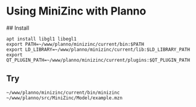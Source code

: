 # Using MiniZinc with Planno

## Install

```
apt install libgl1 libegl1
export PATH=~/www/planno/minizinc/current/bin:$PATH
export LD_LIBRARY=~/www/planno/minizinc/current/lib:$LD_LIBRARY_PATH
export QT_PLUGIN_PATH=~/www/planno/minizinc/current/plugins:$QT_PLUGIN_PATH
```

## Try

```
~/www/planno/minizinc/current/bin/minizinc ~/www/planno/src/MiniZinc/Model/example.mzn
```
